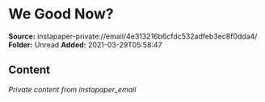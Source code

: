 # We Good Now?

**Source:** instapaper-private://email/4e313216b6cfdc532adfeb3ec8f0dda4/
**Folder:** Unread
**Added:** 2021-03-29T05:58:47




## Content
*Private content from instapaper_email*
